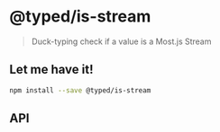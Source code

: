 # @typed/is-stream

> Duck-typing check if a value is a Most.js Stream

<!-- Write a short summary about your library here -->

## Let me have it!
```sh
npm install --save @typed/is-stream
```

## API

<!-- Describe your API here -->

